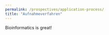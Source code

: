```yaml
---
permalink: /prospectives/application-process/
title: "Aufnahmeverfahren"
---
```


Bioinformatics is great!